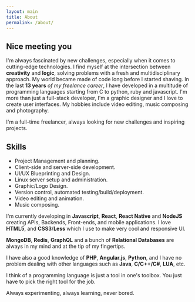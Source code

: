 ```yaml
---
layout: main
title: About
permalink: /about/
---
```



## Nice meeting you
I'm always fascinated by new challenges, especially when it comes to cutting-edge technologies.
I find myself at the intersection between __creativity__ and __logic__, solving problems
with a fresh and multidisciplinary approach.
My world became made of code long before I started shaving. In the last __13 years__ _of my freelance career_, I have developed in a multitude of programming languages starting from C to python, ruby and javascript.
I'm more than just a full-stack developer, I'm a graphic designer and
I love to create user interfaces.
My hobbies include video editing, music composing and photography.

I'm a full-time freelancer, always looking for new challenges and inspiring projects.

## Skills
 - Project Management and planning.
 - Client-side and server-side development.
 - UI/UX Blueprinting and Design.
 - Linux server setup and administration.
 - Graphic/Logo Design.
 - Version control, automated testing/build/deployment.
 - Video editing and animation.
 - Music composing.

I'm currently developing in __Javascript__, __React__, __React Native__ and __NodeJS__
creating APIs, Backends, Front-ends, and mobile applications.
I love __HTML5__, and __CSS3__/__Less__ which I use to make very cool and responsive UI.  

__MongoDB__, __Redis__, __GraphQL__ and a bunch of __Relational Databases__ are always in my mind and at the tip of my fingertips.

I have also a good knowledge of __PHP__, __Angular.js__, __Python__, and I have no problem dealing with other languages such as  __Java__, __C/C++/C#__, __LUA__, etc.

I think of a programming language is just a tool in one's toolbox.
You just have to pick the right tool for the job.

Always experimenting, always learning, never bored.
